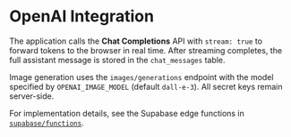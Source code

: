 # OpenAI Integration

The application calls the **Chat Completions** API with `stream: true` to forward tokens to the browser in real time. After streaming completes, the full assistant message is stored in the `chat_messages` table.

Image generation uses the `images/generations` endpoint with the model specified by `OPENAI_IMAGE_MODEL` (default `dall-e-3`). All secret keys remain server-side.

For implementation details, see the Supabase edge functions in [`supabase/functions`](../supabase/functions).
